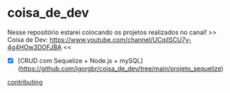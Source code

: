 # coisa_de_dev

Nesse repositório estarei colocando os projetos realizados no canal! >> Coisa de Dev: https://www.youtube.com/channel/UCqiISCU7y-4g4HOw3DOFJBA <<

- [x] [CRUD com Sequelize + Node.js + mySQL] (https://github.com/igorgbr/coisa_de_dev/tree/main/projeto_sequelize)

[contributing](https://github.com/afonsopacifer/open-source-boilerplate/blob/master/CONTRIBUTING.md)
